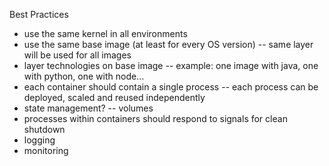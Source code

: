 Best Practices

- use the same kernel in all environments
- use the same base image (at least for every OS version)
-- same layer will be used for all images
- layer technologies on base image
-- example: one image with java, one with python, one with node...
- each container should contain a single process
-- each process can be deployed, scaled and reused independently
- state management?
-- volumes
- processes within containers should respond to signals for clean shutdown
- logging
- monitoring